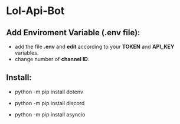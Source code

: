 # Lol-Api-Bot

## Add Enviroment Variable (.env file):
- add the file **.env** and **edit** according to your **TOKEN** and **API_KEY** variables.
- change number of **channel ID**.

## Install:
- python -m pip install dotenv

- python -m pip install discord

- python -m pip install asyncio
